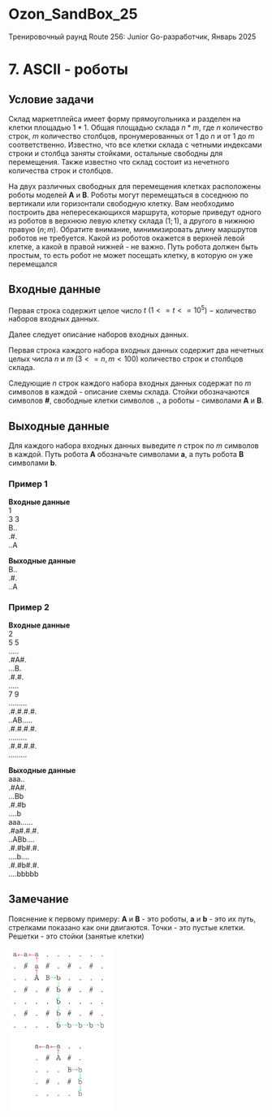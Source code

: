 # Ozon_SandBox_25

Тренировочный раунд Route 256: Junior Go-разработчик, Январь 2025

# 7. ASCII - роботы

## Условие задачи

Склад маркетплейса имеет форму прямоугольника и разделен на клетки площадью $1 * 1$. Общая площадью склада $n * m$, где $n$ количество строк, $m$ количество столбцов, пронумерованных от 1 до $n$ и от 1 до $m$ соответственно. Известно, что все клетки склада с четными индексами строки и столбца заняты стойками, остальные свободны для перемещения. Также известно что склад состоит из нечетного количества строк и столбцов.

На двух различных свободных для перемещения клетках расположены роботы моделей **A** и **B**. Роботы могут перемещаться в соседнюю по вертикали или горизонтали свободную клетку. Вам необходимо построить два непересекающихся маршрута, которые приведут одного из роботов в верхнюю левую клетку склада $(1;1)$, а другого в нижнюю правую $(n;m)$. Обратите внимание, минимизировать длину маршрутов роботов не требуется. Какой из роботов окажется в верхней левой клетке, а какой в правой нижней - не важно. Путь робота должен быть простым, то есть робот не может посещать клетку, в которую он уже перемещался

## Входные данные

Первая строка содержит целое число $t\ (1 <= t <= 10^5)\ -$ количество наборов входных данных.

Далее следует описание наборов входных данных.

Первая строка каждого набора входных данных содержит два нечетных целых числа $n$ и $m$ $(3 <= n,m < 100)$ количество строк и столбцов склада.

Следующие $n$ строк каждого набора входных данных содержат по $m$ символов в каждой - описание схемы склада. Стойки обозначаются символов **#**, свободные клетки символов **.**, а роботы - символами **A** и **B**.

## Выходные данные

Для каждого набора входных данных выведите $n$ строк по $m$ символов в каждой. Путь робота **А** обозначьте символами **а**, а путь робота **B** символами **b**.

### Пример 1

**Входные данные**\
1\
3 3\
B..\
.#.\
..A

**Выходные данные**\
B..\
.#.\
..A

### Пример 2

**Входные данные**\
2\
5 5\
.....\
.#A#.\
...B.\
.#.#.\
.....\
7 9\
.........\
.#.#.#.#.\
..AB.....\
.#.#.#.#.\
.........\
.#.#.#.#.\
.........

**Выходные данные**\
aaa..\
.#A#.\
...Bb\
.#.#b\
....b\
aaa......\
.#a#.#.#.\
..ABb....\
.#.#b#.#.\
....b....\
.#.#b#.#.\
....bbbbb

## Замечание

Пояснение к первому примеру: **A** и **B** - это роботы, **a** и **b** - это их путь, стрелками показано как они двигаются. Точки - это пустые клетки. Решетки - это стойки (занятые клетки)

![example](image.png)
